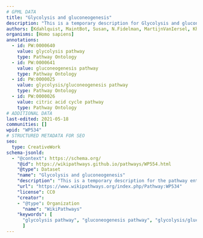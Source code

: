 ```yaml
---
# GPML DATA
title: "Glycolysis and gluconeogenesis"
description: "This is a temporary description for Glycolysis and gluconeogenesis"
authors: [Kdahlquist, MaintBot, Susan, N.Fidelman, MartijnVanIersel, Khanspers, Thomas, Jildau, AlexanderPico, Egonw, Mkutmon, The Herald, MirkoBaranzini, DeSl, MarkAHershberger, Ambar21, Eweitz]
organisms: [Homo sapiens]
annotations:
  - id: PW:0000640
    value: glycolysis pathway
    type: Pathway Ontology
  - id: PW:0000641
    value: gluconeogenesis pathway
    type: Pathway Ontology
  - id: PW:0000025
    value: glycolysis/gluconeogenesis pathway
    type: Pathway Ontology
  - id: PW:0000026
    value: citric acid cycle pathway
    type: Pathway Ontology
# ADDITIONAL DATA
last-edited: 2021-05-18
communities: []
wpid: "WP534"
# STRUCTURED METADATA FOR SEO
seo:
  type: CreativeWork
schema-jsonld:
  - "@context": https://schema.org/
    "@id": https://wikipathways.github.io/pathways/WP554.html
    "@type": Dataset
    "name": "Glycolysis and gluconeogenesis"
    "description": "This is a temporary description for the pathway entitled: Glycolysis and gluconeogenesis"
    "url": "https://www.wikipathways.org/index.php/Pathway:WP534"
    "license": CC0
    "creator":
    - "@type": Organization
      "name": "WikiPathways"
    "keywords": [
      "glycolysis pathway", "gluconeogenesis pathway", "glycolysis/gluconeogenesis pathway", "citric acid cycle pathway",
      ]
---
```


